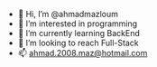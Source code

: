 - 👋 Hi, I’m @ahmadmazloum
- 👀 I’m interested in programming
- 🌱 I’m currently learning BackEnd 
- 💞️ I’m looking to reach Full-Stack 
- 📫 ahmad.2008.maz@hotmail.com

<!---
ahmadmaz/ahmadmaz is a ✨ special ✨ repository because its `README.md` (this file) appears on your GitHub profile.
You can click the Preview link to take a look at your changes.
--->
